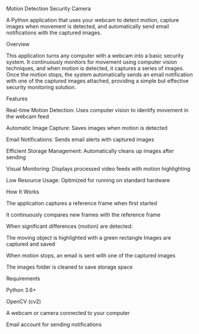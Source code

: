 Motion Detection Security Camera

A Python application that uses your webcam to detect motion, capture images when movement is detected, and automatically send email notifications with the captured images.

Overview

This application turns any computer with a webcam into a basic security system. It continuously monitors for movement using computer vision techniques, and when motion is detected, it captures a series of images. Once the motion stops, the system automatically sends an email notification with one of the captured images attached, providing a simple but effective security monitoring solution.

Features

Real-time Motion Detection: Uses computer vision to identify movement in the webcam feed

Automatic Image Capture: Saves images when motion is detected

Email Notifications: Sends email alerts with captured images

Efficient Storage Management: Automatically cleans up images after sending

Visual Monitoring: Displays processed video feeds with motion highlighting

Low Resource Usage: Optimized for running on standard hardware

How It Works

The application captures a reference frame when first started

It continuously compares new frames with the reference frame

When significant differences (motion) are detected:

The moving object is highlighted with a green rectangle
Images are captured and saved


When motion stops, an email is sent with one of the captured images

The images folder is cleaned to save storage space

Requirements

Python 3.6+

OpenCV (cv2)

A webcam or camera connected to your computer

Email account for sending notifications